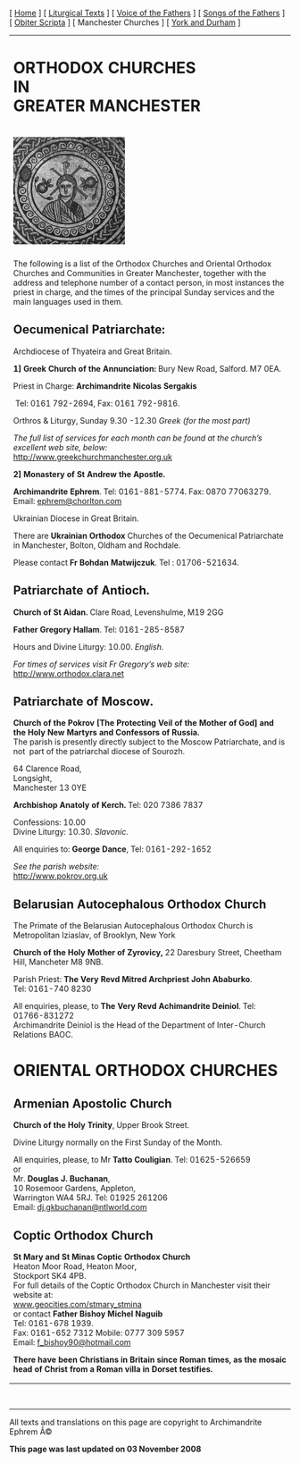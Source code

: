 \[ [Home](index.md) \] \[ [Liturgical Texts](liturgic.md) \] \[ [Voice of the Fathers](voiceof.md) \] \[ [Songs of the Fathers](songsof.md) \] \[ [Obiter Scripta](obiter_scripta.md) \] \[ Manchester Churches \] \[ [York and Durham](york_and_durham.md) \]

<table>
<colgroup>
<col width="100%" />
</colgroup>
<tbody>
<tr class="odd">
<td><p></p>
<h1 id="orthodox-churches-in-greater-manchester"><strong>ORTHODOX CHURCHES<br />
IN<br />
GREATER MANCHESTER</strong></h1>
<p></p>
<h1 id="section"><strong><img src="JC-MOS.gif" width="200" height="192" /></strong></h1>
<p>The following is a list of the Orthodox Churches and Oriental Orthodox Churches and Communities in Greater Manchester, together with the address and telephone number of a contact person, in most instances the priest in charge, and the times of the principal Sunday services and the main languages used in them.</p>
<p></p>
<h2 id="oecumenical-patriarchate"><strong>Oecumenical Patriarchate:</strong></h2>
<p>Archdiocese of Thyateira and Great Britain.</p>
<p><strong>1] Greek Church of the Annunciation:</strong> Bury New Road, Salford. M7 0EA.</p>
<p>Priest in Charge: <strong>Archimandrite Nicolas Sergakis</strong></p>
<p> Tel: 0161 792-2694, Fax: 0161 792-9816.</p>
<p>Orthros &amp; Liturgy, Sunday 9.30 -12.30 <em>Greek (for the most part)</em></p>
<p><em>The full list of services for each month can be found at the church’s excellent web site, below:</em><a href="http://www.greekchurchmanchester.org.uk/"><br />
http://www.greekchurchmanchester.org.uk</a></p>
<p><strong>2] Monastery of St Andrew the Apostle.</strong></p>
<p><strong>Archimandrite Ephrem</strong>. Tel: 0161-881-5774. Fax: 0870 77063279. Email: <a href="mailto:ephrem@studite.demon.co.uk">ephrem@chorlton.com</a></p>
<p>Ukrainian Diocese in Great Britain.</p>
<p>There are <strong>Ukrainian Orthodox</strong> Churches of the Oecumenical Patriarchate in Manchester, Bolton, Oldham and Rochdale.</p>
<p>Please contact <strong>Fr Bohdan Matwijczuk</strong>. Tel : 01706-521634.</p>
<p></p>
<h2 id="patriarchate-of-antioch."><strong>Patriarchate of Antioch.</strong></h2>
<p><strong>Church of St Aidan.</strong> Clare Road, Levenshulme, M19 2GG</p>
<p><strong>Father Gregory Hallam</strong>. Tel: 0161-285-8587</p>
<p>Hours and Divine Liturgy: 10.00. <em>English.</em></p>
<p><em>For times of services visit Fr Gregory’s web site:<br />
</em><a href="http://www.orthodox.clara.net" class="uri">http://www.orthodox.clara.net</a></p>
<p></p>
<h2 id="patriarchate-of-moscow."><strong>Patriarchate of Moscow.</strong></h2>
<p><strong>Church of the Pokrov [The Protecting Veil of the Mother of God] and the Holy New Martyrs and Confessors of Russia.<br />
</strong>The parish is presently directly subject to the Moscow Patriarchate, and is not  part of the patriarchal diocese of Sourozh.</p>
<p>64 Clarence Road,<br />
Longsight,<br />
Manchester 13 0YE</p>
<p><strong>Archbishop Anatoly</strong> <strong>of Kerch.</strong> Tel: 020 7386 7837</p>
<p>Confessions: 10.00<br />
Divine Liturgy: 10.30. <em>Slavonic.</em></p>
<p>All enquiries to: <strong>George Dance</strong>, Tel: 0161-292-1652</p>
<p><em>See the parish website:<br />
</em><a href="http://www.pokrov.org.uk" class="uri">http://www.pokrov.org.uk</a></p>
<p></p>
<h2 id="belarusian-autocephalous-orthodox-church"><strong>Belarusian Autocephalous Orthodox Church</strong></h2>
<p>The Primate of the Belarusian Autocephalous Orthodox Church is<br />
Metropolitan Iziaslav, of Brooklyn, New York</p>
<p><strong>Church of the Holy Mother of Zyrovicy,</strong> 22 Daresbury Street, Cheetham Hill, Mancheter M8 9NB.</p>
<p>Parish Priest: <strong>The Very Revd</strong> <strong>Mitred Archpriest John Ababurko</strong>.<br />
Tel: 0161-740 8230</p>
<p>All enquiries, please, to <strong>The Very Revd Achimandrite</strong> <strong>Deiniol</strong>. Tel: 01766-831272<br />
Archimandrite Deiniol is the Head of the Department of Inter-Church Relations BAOC.</p>
<p></p>
<h1 id="oriental-orthodox-churches">ORIENTAL ORTHODOX CHURCHES</h1>
<p></p>
<h2 id="armenian-apostolic-church"><strong>Armenian Apostolic Church</strong></h2>
<p><strong>Church of the Holy Trinity</strong>, Upper Brook Street.</p>
<p>Divine Liturgy normally on the First Sunday of the Month.</p>
<p>All enquiries, please, to Mr <strong>Tatto Couligian</strong>. Tel: 01625-526659<br />
or <br />
Mr. <strong>Douglas J. Buchanan</strong>,<br />
10 Rosemoor Gardens, Appleton,<br />
Warrington WA4 5RJ. Tel: 01925 261206<br />
Email: <a href="mmailto:dj.gkbuchanan@ntlworld.com">dj.gkbuchanan@ntlworld.com</a></p>
<p></p>
<h2 id="coptic-orthodox-church"><strong>Coptic Orthodox Church</strong></h2>
<p><strong>St Mary and St Minas Coptic Orthodox Church</strong><br />
Heaton Moor Road, Heaton Moor,<br />
Stockport SK4 4PB.<br />
For full details of the Coptic Orthodox Church in Manchester visit their website at:<br />
<a href="http://www.geocities.com/stmary_stmina">www.geocities.com/stmary_stmina</a><br />
or contact <strong>Father Bishoy Michel Naguib</strong><br />
Tel: 0161-678 1939.<br />
Fax: 0161-652 7312 Mobile: 0777 309 5957<br />
Email: <a href="mmailto:f_bishoy90@hotmail.com">f_bishoy90@hotmail.com</a></p>
<p><strong>There have been Christians in Britain since Roman times, as the mosaic head of Christ from a Roman villa in Dorset testifies.</strong></p></td>
</tr>
</tbody>
</table>

 

------------------------------------------------------------------------

All texts and translations on this page are copyright to
Archimandrite Ephrem Â©

**This page was last updated on 03 November 2008**

